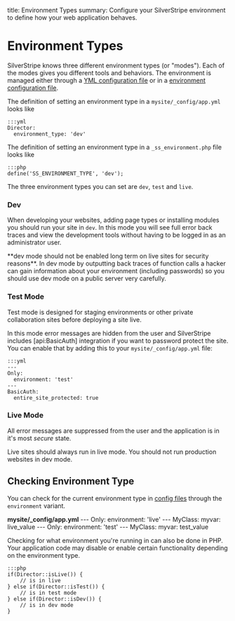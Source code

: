 title: Environment Types
summary: Configure your SilverStripe environment to define how your web application behaves.

# Environment Types

SilverStripe knows three different environment types (or "modes"). Each of the modes gives you different tools
and behaviors. The environment is managed either through a [YML configuration file](../configuration) or in a 
[environment configuration file](../../getting_started/environment_management).

The definition of setting an environment type in a `mysite/_config/app.yml` looks like

	:::yml
	Director:
	  environment_type: 'dev'

The definition of setting an environment type in a `_ss_environment.php` file looks like

	:::php
	define('SS_ENVIRONMENT_TYPE', 'dev');

The three environment types you can set are `dev`, `test` and `live`.

### Dev

When developing your websites, adding page types or installing modules you should run your site in `dev`. In this mode
you will see full error back traces and view the development tools without having to be logged in as an administrator 
user.

<div class="alert" markdown="1">
**dev mode should not be enabled long term on live sites for security reasons**. In dev mode by outputting back traces 
of function calls a hacker can gain information about your environment (including passwords) so you should use dev mode 
on a public server very carefully.
</div>

### Test Mode

Test mode is designed for staging environments or other private collaboration sites before deploying a site live.

In this mode error messages are hidden from the user and SilverStripe includes [api:BasicAuth] integration if you 
want to password protect the site. You can enable that by adding this to your `mysite/_config/app.yml` file:

	:::yml
	---
	Only:
	  environment: 'test'
	---
	BasicAuth:
	  entire_site_protected: true

### Live Mode

All error messages are suppressed from the user and the application is in it's most *secure* state.

<div class="alert">
Live sites should always run in live mode. You should not run production websites in dev mode.
</div>


## Checking Environment Type

You can check for the current environment type in [config files](../configuration) through the `environment` variant.

**mysite/_config/app.yml**
	---
	Only:
	  environment: 'live'
	---
	MyClass:
		myvar: live_value
	---
	Only:
	  environment: 'test'
	---
	MyClass:
		myvar: test_value

Checking for what environment you're running in can also be done in PHP. Your application code may disable or enable 
certain functionality depending on the environment type. 

	:::php
	if(Director::isLive()) {
		// is in live
	} else if(Director::isTest()) {
		// is in test mode
	} else if(Director::isDev()) {
		// is in dev mode
	}

